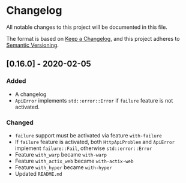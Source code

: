 # Changelog
All notable changes to this project will be documented in this file.

The format is based on [Keep a Changelog](https://keepachangelog.com/en/1.0.0/),
and this project adheres to [Semantic Versioning](https://semver.org/spec/v2.0.0.html).

## [0.16.0] - 2020-02-05
### Added
- A changelog
- `ApiError` implements `std::error::Error` if `failure` feature is not activated.

### Changed
- `failure` support must be activated via feature `with-failure`
- If `failure` feature is activated, both `HttpApiProblem` and `ApiError` implement `failure::Fail`, otherwise `std::error::Error`
- Feature `with_warp` became `with-warp`
- Feature `with_actix_web` became `with-actix-web`
- Feature `with_hyper` became `with-hyper`
- Updated `README.md`
